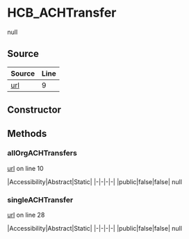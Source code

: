 # HCB_ACHTransfer

null
## Source
|Source|Line|
|-|-|
|[url](https://github.com/devramsean0/hcb.js/blob/10afd78/src/api_endpoints/ACH_transfer.ts#L9)|9|
## Constructor
## Methods
### allOrgACHTransfers
[url](https://github.com/devramsean0/hcb.js/blob/10afd78/src/api_endpoints/ACH_transfer.ts#L10) on line 10  

|Accessibility|Abstract|Static|
|-|-|-|-|
|public|false|false|
null

### singleACHTransfer
[url](https://github.com/devramsean0/hcb.js/blob/10afd78/src/api_endpoints/ACH_transfer.ts#L28) on line 28  

|Accessibility|Abstract|Static|
|-|-|-|-|
|public|false|false|
null
